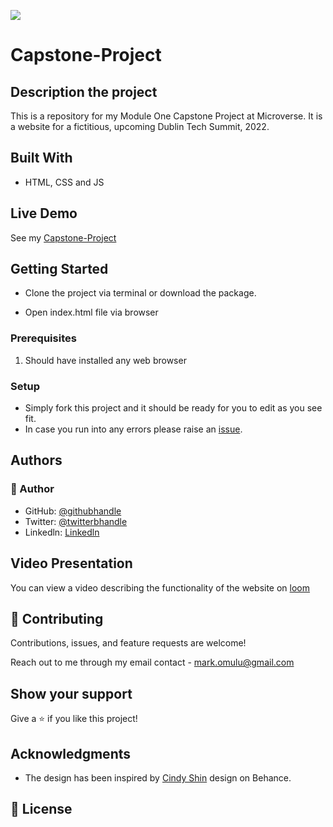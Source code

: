 ![](https://img.shields.io/badge/Microverse-blueviolet)

# Capstone-Project

## Description the project
This is a repository for my Module One Capstone Project at Microverse. It is a website for a fictitious, upcoming Dublin Tech Summit, 2022.

## Built With
* HTML, CSS and JS

## Live Demo

See my [Capstone-Project](https://mikelobi.github.io/Capstone-Project/)


## Getting Started

- Clone the project via terminal or download the package.

- Open index.html file via browser

### Prerequisites

1. Should have installed any web browser

### Setup

- Simply fork this project and it should be ready for you to edit as you see fit.
- In case you run into any errors please raise an [issue](https://github.com/Mikelobi/Capstone-Project/issues).

## Authors

### 👤 Author
- GitHub: [@githubhandle](https://github.com/Mikelobi)
- Twitter: [@twitterbhandle](https://twitter.com/omulum)
- Linkedln: [Linkedln](https://www.linkedin.com/in/ugochukwu-omulu-b9697663/)

## Video Presentation

You can view a video describing the functionality of the website on [loom](https://www.loom.com/share/6aaeb2aa18a54e2cb33fdfda6dbe3c36)

## 🤝 Contributing

Contributions, issues, and feature requests are welcome!

Reach out to me through my email contact - mark.omulu@gmail.com

## Show your support

Give a ⭐️ if you like this project!

## Acknowledgments

- The design has been inspired by [Cindy Shin](https://www.behance.net/adagio07) design on Behance.

## 📝 License

